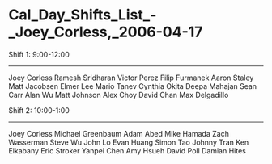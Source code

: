 Cal\_Day\_Shifts\_List\_-\_Joey\_Corless,\_2006-04-17
=====================================================

Shift 1: 9:00-12:00

------------------------------------------------------------------------

Joey Corless Ramesh Sridharan Victor Perez Filip Furmanek Aaron Staley Matt Jacobsen Elmer Lee Mario Tanev Cynthia Okita Deepa Mahajan Sean Carr Alan Wu Matt Johnson Alex Choy David Chan Max Delgadillo

Shift 2: 10:00-1:00

------------------------------------------------------------------------

Joey Corless Michael Greenbaum Adam Abed Mike Hamada Zach Wasserman Steve Wu John Lo Evan Huang Simon Tao Johnny Tran Ken Elkabany Eric Stroker Yanpei Chen Amy Hsueh David Poll Damian Hites
